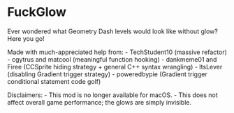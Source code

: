 # FuckGlow
Ever wondered what Geometry Dash levels would look like without glow? Here you go!

Made with much-appreciated help from:
\- TechStudent10 (massive refactor)
\- cgytrus and matcool (meaningful function hooking)
\- dankmeme01 and Firee (CCSprite hiding strategy + general C++ syntax wrangling)
\- ItsLever (disabling Gradient trigger strategy)
\- poweredbypie (Gradient trigger conditional statement code golf)

Disclaimers:
\- This mod is no longer available for macOS.
\- This does not affect overall game performance; the glows are simply invisible.